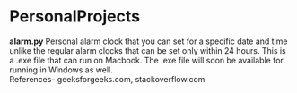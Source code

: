 # PersonalProjects

**alarm.py**
Personal alarm clock that you can set for a specific date and time unlike the regular alarm clocks that can be set only within 24 hours. This is a .exe file that can run on Macbook. The .exe file will soon be available for running in Windows as well.  
References- geeksforgeeks.com, stackoverflow.com
